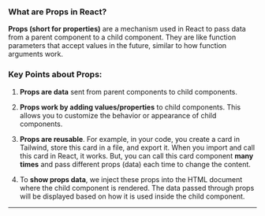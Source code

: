 ### What are Props in React?

**Props (short for properties)** are a mechanism used in React to pass data from a parent component to a child component. They are like function parameters that accept values in the future, similar to how function arguments work.

### Key Points about Props:

1. **Props are data** sent from parent components to child components.
   
2. **Props work by adding values/properties** to child components. This allows you to customize the behavior or appearance of child components.

3. **Props are reusable**. For example, in your code, you create a card in Tailwind, store this card in a file, and export it. When you import and call this card in React, it works. But, you can call this card component **many times** and pass different props (data) each time to change the content.

4. To **show props data**, we inject these props into the HTML document where the child component is rendered. The data passed through props will be displayed based on how it is used inside the child component.

---

